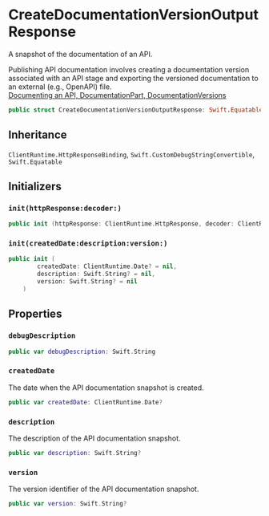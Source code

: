 # CreateDocumentationVersionOutputResponse

A snapshot of the documentation of an API.

<div class="remarks">Publishing API documentation involves creating a documentation version associated with an API stage and exporting the versioned documentation to an external (e.g., OpenAPI) file.</div>
<div class="seeAlso">
<a href="https:​//docs.aws.amazon.com/apigateway/latest/developerguide/api-gateway-documenting-api.html">Documenting an API, DocumentationPart, DocumentationVersions
</div>

``` swift
public struct CreateDocumentationVersionOutputResponse: Swift.Equatable 
```

## Inheritance

`ClientRuntime.HttpResponseBinding`, `Swift.CustomDebugStringConvertible`, `Swift.Equatable`

## Initializers

### `init(httpResponse:decoder:)`

``` swift
public init (httpResponse: ClientRuntime.HttpResponse, decoder: ClientRuntime.ResponseDecoder? = nil) throws 
```

### `init(createdDate:description:version:)`

``` swift
public init (
        createdDate: ClientRuntime.Date? = nil,
        description: Swift.String? = nil,
        version: Swift.String? = nil
    )
```

## Properties

### `debugDescription`

``` swift
public var debugDescription: Swift.String 
```

### `createdDate`

The date when the API documentation snapshot is created.

``` swift
public var createdDate: ClientRuntime.Date?
```

### `description`

The description of the API documentation snapshot.

``` swift
public var description: Swift.String?
```

### `version`

The version identifier of the API documentation snapshot.

``` swift
public var version: Swift.String?
```
